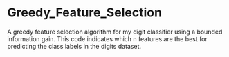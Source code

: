 Greedy_Feature_Selection
========================

A greedy feature selection algorithm for my digit classifier using a bounded information gain. This code indicates which n features are the best for predicting the class labels in the digits dataset.
